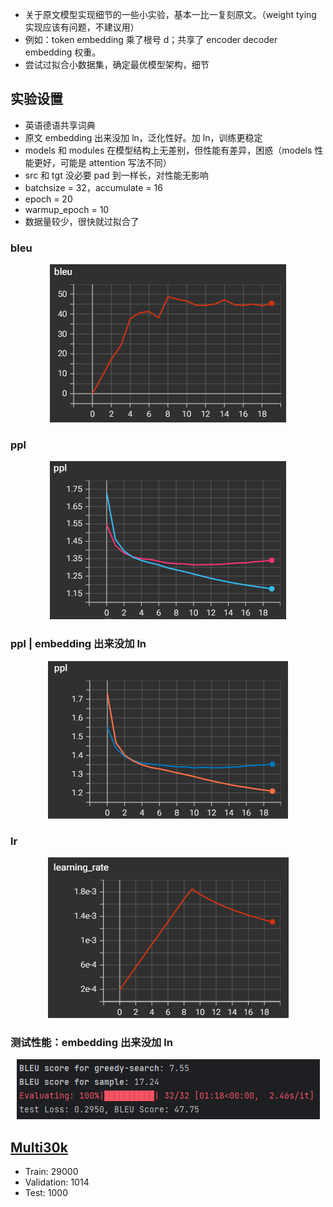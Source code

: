 - 关于原文模型实现细节的一些小实验，基本一比一复刻原文。（weight tying 实现应该有问题，不建议用）
- 例如：token embedding 乘了根号 d；共享了 encoder decoder embedding 权重。
- 尝试过拟合小数据集，确定最优模型架构，细节

## 实验设置
- 英语德语共享词典
- 原文 embedding 出来没加 ln，泛化性好。加 ln，训练更稳定
- models 和 modules 在模型结构上无差别，但性能有差异，困惑（models 性能更好，可能是 attention 写法不同）
- src 和 tgt 没必要 pad 到一样长，对性能无影响
- batchsize = 32，accumulate = 16
- epoch = 20
- warmup_epoch = 10
- 数据量较少，很快就过拟合了

### bleu
<div style="text-align: center;">
  <img src="./images/my_models_ln_16.png" alt="bleu" style="width: auto; height: auto;">
</div>

### ppl
<div style="text-align: center;">
  <img src="./images/ppl_my_models_ln_16.png" alt="bleu" style="width: auto; height: auto;">
</div>

### ppl | embedding 出来没加 ln
<div style="text-align: center;">
  <img src="./images/ppl_my_models_no_ln_16.png" alt="bleu" style="width: auto; height: auto;">
</div>

### lr
<div style="text-align: center;">
  <img src="./images/lr.png" alt="bleu" style="width: auto; height: auto;">
</div>

### 测试性能：embedding 出来没加 ln
<div style="text-align: center;">
  <img src="./images/epoch20_my_models_no_ln_16.png" alt="bleu" style="width: auto; height: auto;">
</div>

## [Multi30k](https://huggingface.co/datasets/bentrevett/multi30k)
- Train: 29000
- Validation: 1014
- Test: 1000
